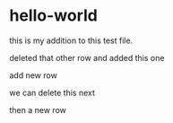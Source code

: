 # hello-world

this is my addition to this test file.


deleted that other row and added this one

add new row

we can delete this next


then a new row